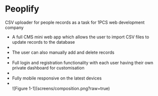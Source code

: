 # Peoplify
CSV uploader for people records as a task for 1PCS web development company
<br>
<ul>
<li>A full CMS mini web app which allows the user to import CSV files to update records to the database<li>
<li>The user can also manually add and delete records<li>
<li>Full login and registration functionality with each user having their own private dashboard for customisation<li>
<li>Fully mobile responsive on the latest devices<li>
<br>
![Figure 1-1](screens/composition.png?raw=true)
